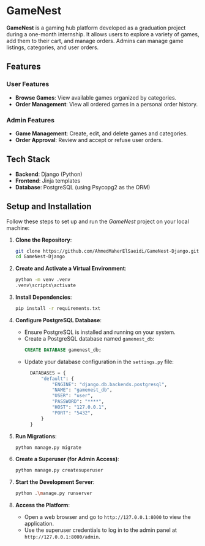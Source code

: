 # GameNest

**GameNest** is a gaming hub platform developed as a graduation project during a one-month internship. It allows users to explore a variety of games, add them to their cart, and manage orders. Admins can manage game listings, categories, and user orders.

## Features

### User Features
- **Browse Games**: View available games organized by categories.
- **Order Management**: View all ordered games in a personal order history.

### Admin Features
- **Game Management**: Create, edit, and delete games and categories.
- **Order Approval**: Review and accept or refuse user orders.

## Tech Stack

- **Backend**: Django (Python)
- **Frontend**: Jinja templates
- **Database**: PostgreSQL (using Psycopg2 as the ORM)

## Setup and Installation

Follow these steps to set up and run the *GameNest* project on your local machine:

1. **Clone the Repository**:
    ```bash
    git clone https://github.com/AhmedMaherElSaeidi/GameNest-Django.git
    cd GameNest-Django
    ```

2. **Create and Activate a Virtual Environment**:
    ```bash
    python -m venv .venv
    .venv\scripts\activate
    ```

3. **Install Dependencies**:
    ```bash
    pip install -r requirements.txt
    ```

4. **Configure PostgreSQL Database**:
    - Ensure PostgreSQL is installed and running on your system.
    - Create a PostgreSQL database named `gamenest_db`:
      ```sql
      CREATE DATABASE gamenest_db;
      ```
    - Update your database configuration in the `settings.py` file:
      ```python
        DATABASES = {
            "default": {
                "ENGINE": "django.db.backends.postgresql",
                "NAME": "gamenest_db",
                "USER": "user",
                "PASSWORD": "****",
                "HOST": "127.0.0.1",
                "PORT": "5432",
            }
        }
      ```

5. **Run Migrations**:
    ```bash
    python manage.py migrate
    ```

6. **Create a Superuser (for Admin Access)**:
    ```bash
    python manage.py createsuperuser
    ```

7. **Start the Development Server**:
    ```bash
    python .\manage.py runserver
    ```

9. **Access the Platform**:
    - Open a web browser and go to `http://127.0.0.1:8000` to view the application.
    - Use the superuser credentials to log in to the admin panel at `http://127.0.0.1:8000/admin`.

